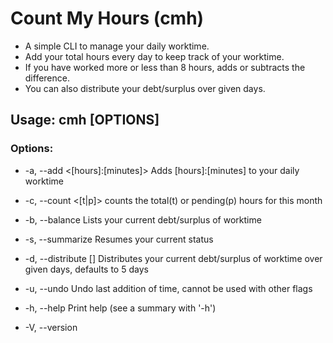 
# Count My Hours (cmh)
- A simple CLI to manage your daily worktime.
- Add your total hours every day to keep track of your worktime.
- If you have worked more or less than 8 hours, adds or subtracts the difference.
- You can also distribute your debt/surplus over given days.


## Usage: cmh [OPTIONS]

### Options:
-  -a, --add <[hours]:[minutes]>
          Adds [hours]:[minutes] to your daily worktime

-  -c, --count <[t|p]>
          counts the total(t) or pending(p) hours for this month

-  -b, --balance
          Lists your current debt/surplus of worktime

-  -s, --summarize
          Resumes your current status

-  -d, --distribute [<number>]
          Distributes your current debt/surplus of worktime over given days, defaults to 5 days

-  -u, --undo
          Undo last addition of time, cannot be used with other flags

-  -h, --help
          Print help (see a summary with '-h')

-  -V, --version
